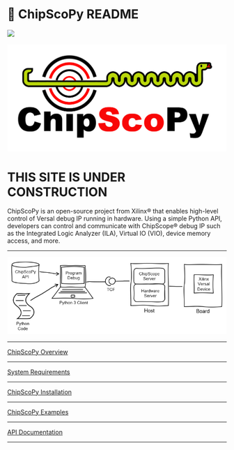 # 🐍 ChipScoPy README


[![](https://img.shields.io/badge/code%20style-black-000000.svg)](https://github.com/psf/black)


![](https://raw.githubusercontent.com/Xilinx/chipscopy/master/docs/images/chipscopy_logo_head_right_transparent_background.png)

# THIS SITE IS UNDER CONSTRUCTION

ChipScoPy is an open-source project from Xilinx® that enables high-level control of Versal debug IP running in hardware.
Using a simple Python API, developers can control and communicate with ChipScope® debug IP such as the Integrated Logic
Analyzer (ILA), Virtual IO (VIO), device memory access, and more.

-------------------------------------------------------------------------------

![](https://raw.githubusercontent.com/Xilinx/chipscopy/master/docs/images/chipscopy_overview.png)

-------------------------------------------------------------------------------

[ChipScoPy Overview](https://xilinx.github.io/chipscopy/2021.1/overview.html)

-------------------------------------------------------------------------------

[System Requirements](https://xilinx.github.io/chipscopy/2021.1/system_requirements.html)

-------------------------------------------------------------------------------

[ChipScoPy Installation](https://xilinx.github.io/chipscopy/2021.1/chipscopy_installation.html)

-------------------------------------------------------------------------------

[ChipScoPy Examples](https://github.com/Xilinx/chipscopy/tree/master/chipscopy/examples)

-------------------------------------------------------------------------------

[API Documentation](https://xilinx.github.io/chipscopy/)

-------------------------------------------------------------------------------
